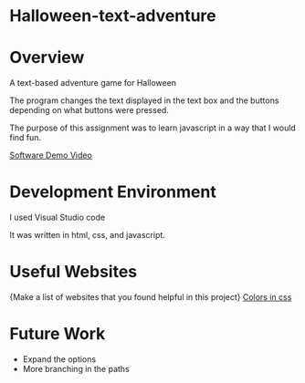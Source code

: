 # Halloween-text-adventure
# Overview

A text-based adventure game for Halloween 

The program changes the text displayed in the text box and the buttons depending on what buttons were pressed.

The purpose of this assignment was to learn javascript in a way that I would find fun.

[Software Demo Video](https://youtu.be/aqYPmOjQl4s)

# Development Environment

I used Visual Studio code

It was written in html, css, and javascript.

# Useful Websites

{Make a list of websites that you found helpful in this project}
[Colors in css](https://www.w3schools.com/cssref/css_colors.php)

# Future Work

- Expand the options
- More branching in the paths

